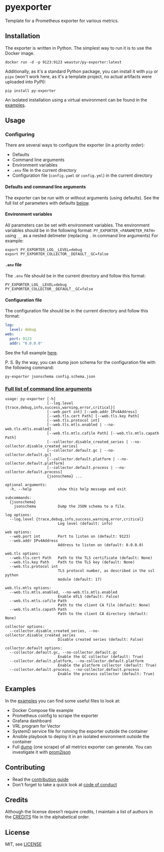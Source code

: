 # pyexporter

Template for a Prometheus exporter for various metrics.

## Installation

The exporter is written in Python. The simplest way to run it is to use the Docker image.

```shell
docker run -d -p 9123:9123 weastur/py-exporter:latest
```

Additionally, as it's a standard Python package, you can install it with `pip` or `pipx` (won't work here, as it's a template project, no actual artifacts were uploaded into PyPI):

```shell
pip install py-exporter
```

An isolated installation using a virtual environment can be found in the [examples](https://github.com/weastur/pyexporter/blob/main/examples/ansible/roles/py-exporter/tasks/main.yml).

## Usage

### Configuring

There are several ways to configure the exporter (in a priority order):

- Defaults
- Command line arguments
- Environment variables
- `.env` file in the current directory
- Configuration file (`config.yaml` or `config.yml`) in the current directory

#### Defaults and command line arguments

The exporter can be run with or without arguments (using defaults). See the full list of parameters with defaults
[below](#full-list-of-command-line-arguments).

#### Environment variables

All parameters can be set with environment variables. The environment variables should be in the following format:
`PY_EXPORTER_<PARAMETER_PATH>` using `__` as a nested delimeter
(replacing `.` in command line arguments)
For example:

```shell
export PY_EXPORTER_LOG__LEVEL=debug
export PY_EXPORTER_COLLECTOR__DEFAULT__GC=false
```

#### `.env` file

The `.env` file should be in the current directory and follow this format:

```shell
PY_EXPORTER_LOG__LEVEL=debug
PY_EXPORTER_COLLECTOR__DEFAULT__GC=false
```

#### Configuration file

The configuration file should be in the current directory and follow this format:

```yaml
log:
  level: debug
web:
  port: 9123
  addr: "0.0.0.0"
```

See the full example [here](https://github.com/weastur/pyexporter/blob/main/examples/config.yml).

P. S. By the way, you can dump json schema for the configuration file with the following command:

```shell
py-exporter jsonschema config.schema.json
```

### [Full list of command line arguments](#full-list-of-command-line-arguments)

```shell
usage: py-exporter [-h]
                   [--log.level {trace,debug,info,success,warning,error,critical}]
                   [--web.port int] [--web.addr IPv4Address]
                   [--web.tls.cert Path] [--web.tls.key Path]
                   [--web.tls.protocol int]
                   [--web.tls.mtls.enabled | --no-web.tls.mtls.enabled]
                   [--web.tls.mtls.cafile Path] [--web.tls.mtls.capath Path]
                   [--collector.disable_created_series | --no-collector.disable_created_series]
                   [--collector.default.gc | --no-collector.default.gc]
                   [--collector.default.platform | --no-collector.default.platform]
                   [--collector.default.process | --no-collector.default.process]
                   {jsonschema} ...

optional arguments:
  -h, --help            show this help message and exit

subcommands:
  {jsonschema}
    jsonschema          Dump the JSON schema to a file.

log options:
  --log.level {trace,debug,info,success,warning,error,critical}
                        Log level (default: info)

web options:
  --web.port int        Port to listen on (default: 9123)
  --web.addr IPv4Address
                        Address to listen on (default: 0.0.0.0)

web.tls options:
  --web.tls.cert Path   Path to the TLS certificate (default: None)
  --web.tls.key Path    Path to the TLS key (default: None)
  --web.tls.protocol int
                        TLS protocol number, as described in the ssl python
                        module (default: 17)

web.tls.mtls options:
  --web.tls.mtls.enabled, --no-web.tls.mtls.enabled
                        Enable mTLS (default: False)
  --web.tls.mtls.cafile Path
                        Path to the client CA file (default: None)
  --web.tls.mtls.capath Path
                        Path to the client CA directory (default: None)

collector options:
  --collector.disable_created_series, --no-collector.disable_created_series
                        Disable created series (default: False)

collector.default options:
  --collector.default.gc, --no-collector.default.gc
                        Enable the GC collector (default: True)
  --collector.default.platform, --no-collector.default.platform
                        Enable the platform collector (default: True)
  --collector.default.process, --no-collector.default.process
                        Enable the process collector (default: True)
```

## Examples

In the [examples](https://github.com/weastur/pyexporter/tree/main/examples/) you can find some useful files to look at:

- Docker Compose file example
- Prometheus coinfig to scrape the exporter
- Grafana dashboard
- VRL program for Vector
- SystemD service file for running the exporter outside the container
- Ansible playbook to deploy it in an isolated environment outside the container
- Full [dump](https://github.com/weastur/pyexporter/blob/main/examples/metrics.txt) (one scrape) of all metrics exporter can generate.
  You can investigate it with [prom2json](https://github.com/prometheus/prom2json)

## Contributing

- Read the [contribution guide](https://github.com/weastur/pyexporter/blob/main/CONTRIBUTING.md)
- Don't forget to take a quick look at [code of conduct](https://github.com/weastur/pyexporter/blob/main/CODE_OF_CONDUCT.md)

## Credits

Although the license doesn’t require credits, I maintain a list of authors in the [CREDITS](https://github.com/weastur/pyexporter/blob/main/CREDITS.md)
file in the alphabetical order.

## License

MIT, see [LICENSE](https://github.com/weastur/pyexporter/blob/main/LICENSE.md)
